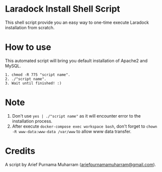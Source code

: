 # Laradock Install Shell Script
This shell script provide you an easy way to one-time execute Laradock installation from scratch.

# How to use
This automated script will bring you default installation of Apache2 and MySQL.
```
1. chmod -R 775 "script name".
2. ./"script name".
3. Wait until finished! :)
```

# Note
1. Don't use `yes | ./"script name"` as it will encounter error to the installation process.
2. After execute `docker-compose exec workspace bash`, don't forget to `chown -R www-data:www-data /var/www` to allow www data transfer.

# Credits
A script by Arief Purnama Muharram (ariefpurnamamuharram@gmail.com).
